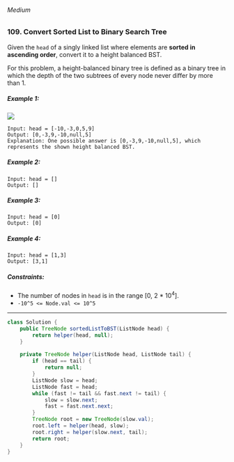 ###### Medium

### 109. Convert Sorted List to Binary Search Tree

Given the `head` of a singly linked list where elements are **sorted in ascending order**, convert it to a height balanced BST.

For this problem, a height-balanced binary tree is defined as a binary tree in which the depth of the two subtrees of every node never differ by more than 1.

 

##### Example 1:
![](https://assets.leetcode.com/uploads/2020/08/17/linked.jpg)
```
Input: head = [-10,-3,0,5,9]
Output: [0,-3,9,-10,null,5]
Explanation: One possible answer is [0,-3,9,-10,null,5], which represents the shown height balanced BST.
```
##### Example 2:
```
Input: head = []
Output: []
```
##### Example 3:
```
Input: head = [0]
Output: [0]
```
##### Example 4:
```
Input: head = [1,3]
Output: [3,1]
``` 

##### Constraints:

- The number of nodes in `head` is in the range [0, 2 * 10<sup>4</sup>].
- `-10^5 <= Node.val <= 10^5`

***

```java
class Solution {
    public TreeNode sortedListToBST(ListNode head) {
        return helper(head, null);
    }
    
    private TreeNode helper(ListNode head, ListNode tail) {
        if (head == tail) {
            return null;
        }
        ListNode slow = head;
        ListNode fast = head;
        while (fast != tail && fast.next != tail) {
            slow = slow.next;
            fast = fast.next.next;
        }
        TreeNode root = new TreeNode(slow.val);
        root.left = helper(head, slow);
        root.right = helper(slow.next, tail);
        return root;
    }
}
```
